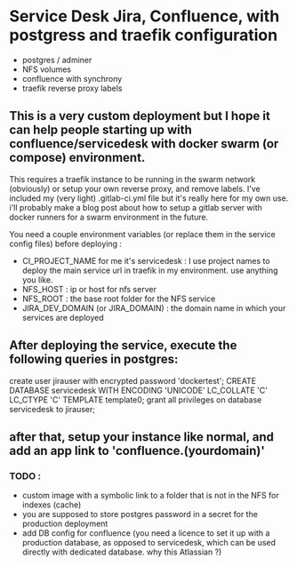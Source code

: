# Service Desk Jira, Confluence, with postgress and traefik configuration

- postgres / adminer
- NFS volumes
- confluence with synchrony
- traefik reverse proxy labels

## This is a very custom deployment but I hope it can help people starting up with confluence/servicedesk with docker swarm (or compose) environment.

This requires a traefik instance to be running in the swarm network (obviously) or setup your own reverse proxy, and remove labels.
I've included my (very light) .gitlab-ci.yml file but it's really here for my own use. i'll probably make a blog post about how to setup a gitlab server with docker runners for a swarm environment in the future.

You need a couple environment variables (or replace them in the service config files) before deploying :

-   CI_PROJECT_NAME for me it's servicedesk : I use project names to deploy the main service url in traefik in my environment. use anything you like.
-   NFS_HOST : ip or host for nfs server
-   NFS_ROOT : the base root folder for the NFS service
-   JIRA_DEV_DOMAIN (or JIRA_DOMAIN) : the domain name in which your services are deployed


## After deploying the service, execute the following queries in postgres:

create user jirauser with encrypted password 'dockertest';
CREATE DATABASE servicedesk WITH ENCODING 'UNICODE' LC_COLLATE 'C' LC_CTYPE 'C' TEMPLATE template0;
grant all privileges on database servicedesk to jirauser;

## after that, setup your instance like normal, and add an app link to 'confluence.(yourdomain)'

### TODO : 
-   custom image with a symbolic link to a folder that is not in the NFS for indexes (cache)
-   you are supposed to store postgres password in a secret for the production deployment
-   add DB config for confluence (you need a licence to set it up with a production database, as opposed to servicedesk, which can be used directly with dedicated database. why this Atlassian ?)